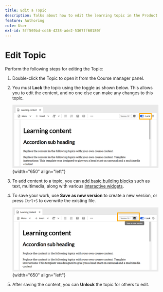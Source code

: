 ```yaml
---
title: Edit a Topic
description: Talks about how to edit the learning topic in the Product Training and Learning
feature: Authoring
role: User
exl-id: 5ff569bd-cd46-4238-ade2-5367ff60180f
---
```

# Edit Topic

Perform the following steps for editing the Topic: 

1. Double-click the Topic to open it from the Course manager panel.  
1. You must **Lock** the topic using the toggle as shown below. This allows you to edit the content, and no one else can make any changes to this topic. 

    ![](assets/lock-learning-content.png){width="650" align="left"}

1. To add content to a topic, you can [add basic building blocks](./lc-basic-blocks.md) such as text, multimedia, along with various [interactive widgets](./lc-widgets.md).
1. To save your work, use **Save as new version** to create a new version, or press `Ctrl+S` to overwrite the existing file. 

    ![](assets/saving-learning-content.png){width="650" align="left"}

1. After saving the content, you can **Unlock** the topic for others to edit.
